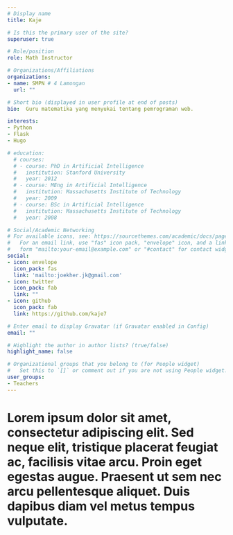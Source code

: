 ```yaml
---
# Display name
title: Kaje

# Is this the primary user of the site?
superuser: true

# Role/position
role: Math Instructor

# Organizations/Affiliations
organizations:
- name: SMPN # 4 Lamongan
  url: ""

# Short bio (displayed in user profile at end of posts)
bio:  Guru matematika yang menyukai tentang pemrograman web.

interests:
- Python
- Flask
- Hugo

# education:
  # courses:
  # - course: PhD in Artificial Intelligence
  #   institution: Stanford University
  #   year: 2012
  # - course: MEng in Artificial Intelligence
  #   institution: Massachusetts Institute of Technology
  #   year: 2009
  # - course: BSc in Artificial Intelligence
  #   institution: Massachusetts Institute of Technology
  #   year: 2008

# Social/Academic Networking
# For available icons, see: https://sourcethemes.com/academic/docs/page-builder/#icons
#   For an email link, use "fas" icon pack, "envelope" icon, and a link in the
#   form "mailto:your-email@example.com" or "#contact" for contact widget.
social:
- icon: envelope
  icon_pack: fas
  link: 'mailto:joekher.jk@gmail.com'
- icon: twitter
  icon_pack: fab
  link: ""
- icon: github
  icon_pack: fab
  link: https://github.com/kaje7

# Enter email to display Gravatar (if Gravatar enabled in Config)
email: ""

# Highlight the author in author lists? (true/false)
highlight_name: false

# Organizational groups that you belong to (for People widget)
#   Set this to `[]` or comment out if you are not using People widget.
user_groups:
- Teachers
---
```


# Lorem ipsum dolor sit amet, consectetur adipiscing elit. Sed neque elit, tristique placerat feugiat ac, facilisis vitae arcu. Proin eget egestas augue. Praesent ut sem nec arcu pellentesque aliquet. Duis dapibus diam vel metus tempus vulputate.
